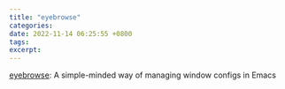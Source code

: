 ```yaml
---
title: "eyebrowse"
categories: 
date: 2022-11-14 06:25:55 +0800
tags: 
excerpt: 
---
```


[eyebrowse](https://depp.brause.cc/eyebrowse/): A simple-minded way of managing window configs in Emacs







